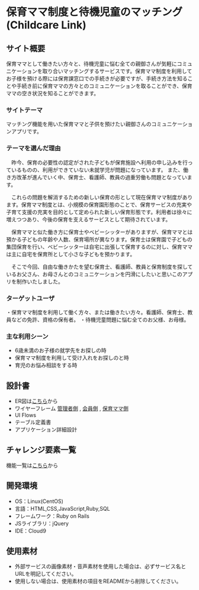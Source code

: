 # 保育ママ制度と待機児童のマッチング(Childcare Link)

## サイト概要
 保育ママとして働きたい方々と、待機児童に悩む全ての親御さんが気軽にコミュニケーションを取り合いマッチングするサービスです。保育ママ制度を利用してお子様を預ける際には保育課窓口での手続きが必要ですが、手続き方法を知ることや手続き前に保育ママの方々とのコミュニケーションを取ることができ、保育ママの空き状況を知ることができます。

### サイトテーマ
マッチング機能を用いた保育ママと子供を預けたい親御さんのコミュニケーションアプリです。

### テーマを選んだ理由
　昨今、保育の必要性の認定がされた子どもが保育施設へ利用の申し込みを行っているものの、利用ができていない未就学児が問題になっています。
また、働き方改革が進んでいく中、保育士、看護師、教員の過重労働も問題となっています。
 
　これらの問題を解消するための新しい保育の形として現在保育ママ制度があります。保育ママ制度とは、小規模の保育園形態のことで、保育サービスの充実や子育て支援の充実を目的として定められた新しい保育形態です。利用者は徐々に増えつつあり、今後の保育を支えるサービスとして期待されています。

　保育ママと似た働き方に保育士やベビーシッターがありますが、保育ママとは預かる子どもの年齢や人数、保育場所が異なります。保育士は保育園で子どもの集団保育を行い、ベビーシッターは自宅に出張して保育するのに対し、保育ママは主に自宅を保育所として小さな子どもを預かります。

　そこで今回、自由な働きかたを望む保育士、看護師、教員と保育制度を探しているお父さん、お母さんとのコミュニケーションを円滑にしたいと思いこのアプリを制作いたしました。

### ターゲットユーザ
・保育ママ制度を利用して働く方々、または働きたい方々。看護師、保育士、教員などの免許、資格の保有者。
・待機児童問題に悩む全てのお父様、お母様。

### 主な利用シーン
- 6歳未満のお子様の就学先をお探しの時
- 保育ママ制度を利用して受け入れをお探しのと時
- 育児のお悩み相談をする時

## 設計書
- ER図は[こちら](https://drive.google.com/file/d/1IdYWDw8FWHT3oJtXwe_j0ImybSl3o_VQ/view?usp=sharing)から
- ワイヤーフレーム  [管理者側](https://docs.google.com/presentation/d/1cP4PHuiC-5sHc9QDoCtC0uAQHzSwIX_-rQCVZsjFISk/edit?usp=sharing) , [会員側](https://docs.google.com/presentation/d/1-ptWxJP0sBDaIiUpnaUo8UtBOs7B7V6GRkaJza20ysA/edit?usp=sharing) , [保育ママ側](https://docs.google.com/presentation/d/1pZxTvjLFnv_LlVBvGfC8Agd9X5tK4yMX-h0rtSc02bs/edit?usp=sharing)
- UI Flows
- テーブル定義書
- アプリケーション詳細設計

## チャレンジ要素一覧
機能一覧は[こちら](https://docs.google.com/spreadsheets/d/1Gs3cp38fJRVaXQQ3UKtXBbcc4iKfH23sS2HL6FSAVv0/edit?usp=sharing)から

## 開発環境
- OS：Linux(CentOS)
- 言語：HTML,CSS,JavaScript,Ruby,SQL
- フレームワーク：Ruby on Rails
- JSライブラリ：jQuery
- IDE：Cloud9

## 使用素材
- 外部サービスの画像素材・音声素材を使用した場合は、必ずサービス名とURLを明記してください。
- 使用しない場合は、使用素材の項目をREADMEから削除してください。

